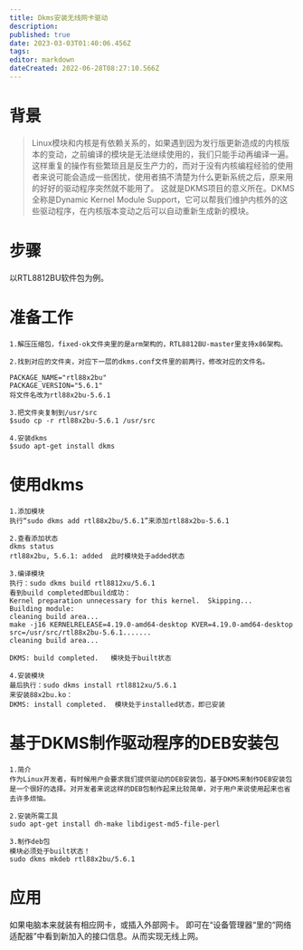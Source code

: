 ```yaml
---
title: Dkms安装无线网卡驱动
description: 
published: true
date: 2023-03-03T01:40:06.456Z
tags: 
editor: markdown
dateCreated: 2022-06-28T08:27:10.566Z
---
```


# 背景
>  Linux模块和内核是有依赖关系的，如果遇到因为发行版更新造成的内核版本的变动，之前编译的模块是无法继续使用的，我们只能手动再编译一遍。
> 这样重复的操作有些繁琐且是反生产力的，而对于没有内核编程经验的使用者来说可能会造成一些困扰，使用者搞不清楚为什么更新系统之后，原来用的好好的驱动程序突然就不能用了。
> 这就是DKMS项目的意义所在。DKMS全称是Dynamic Kernel Module Support，它可以帮我们维护内核外的这些驱动程序，在内核版本变动之后可以自动重新生成新的模块。
 
# 步骤
以RTL8812BU软件包为例。

# 准备工作
```
1.解压压缩包，fixed-ok文件夹里的是arm架构的，RTL8812BU-master里支持x86架构。

2.找到对应的文件夹，对应下一层的dkms.conf文件里的前两行，修改对应的文件名。

PACKAGE_NAME="rtl88x2bu"
PACKAGE_VERSION="5.6.1"
将文件名改为rtl88x2bu-5.6.1

3.把文件夹复制到/usr/src
$sudo cp -r rtl88x2bu-5.6.1 /usr/src

4.安装dkms
$sudo apt-get install dkms
```
# 使用dkms
```
1.添加模块
执行“sudo dkms add rtl88x2bu/5.6.1”来添加rtl88x2bu-5.6.1

2.查看添加状态
dkms status
rtl88x2bu, 5.6.1: added  此时模块处于added状态

3.编译模块
执行：sudo dkms build rtl8812xu/5.6.1
看到build completed即build成功：
Kernel preparation unnecessary for this kernel.  Skipping...
Building module:
cleaning build area...
make -j16 KERNELRELEASE=4.19.0-amd64-desktop KVER=4.19.0-amd64-desktop src=/usr/src/rtl88x2bu-5.6.1.......
cleaning build area...

DKMS: build completed.   模块处于built状态

4.安装模块
最后执行：sudo dkms install rtl8812xu/5.6.1 
来安装88x2bu.ko：
DKMS: install completed.  模块处于installed状态，即已安装
```

# 基于DKMS制作驱动程序的DEB安装包
```
1.简介
作为Linux开发者，有时候用户会要求我们提供驱动的DEB安装包，基于DKMS来制作DEB安装包是一个很好的选择。对开发者来说这样的DEB包制作起来比较简单，对于用户来说使用起来也省去许多烦恼。

2.安装所需工具
sudo apt-get install dh-make libdigest-md5-file-perl

3.制作deb包
模块必须处于built状态！
sudo dkms mkdeb rtl88x2bu/5.6.1
```

# 应用
如果电脑本来就装有相应网卡，或插入外部网卡。
即可在“设备管理器“里的“网络适配器”中看到新加入的接口信息。从而实现无线上网。